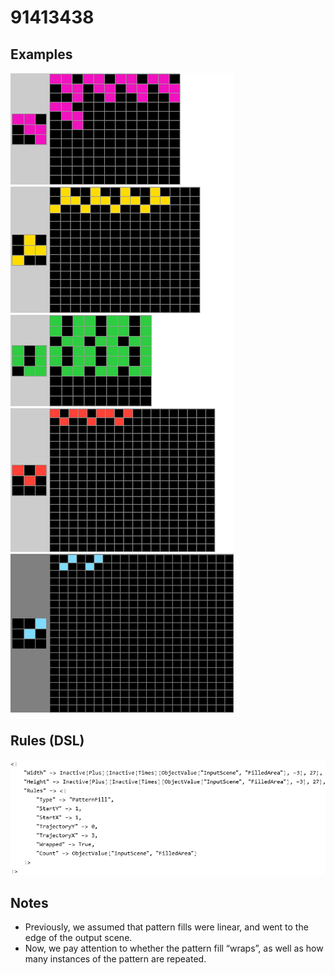 # 91413438

## Examples

![ARC examples for 91413438](examples.png?raw=true)

## Rules (DSL)

![DSL rules for 91413438](rules.png?raw=true)

## Notes
* Previously, we assumed that pattern fills were linear, and went to the edge of the output scene.
* Now, we pay attention to whether the pattern fill “wraps”, as well as how many instances of the pattern are repeated.